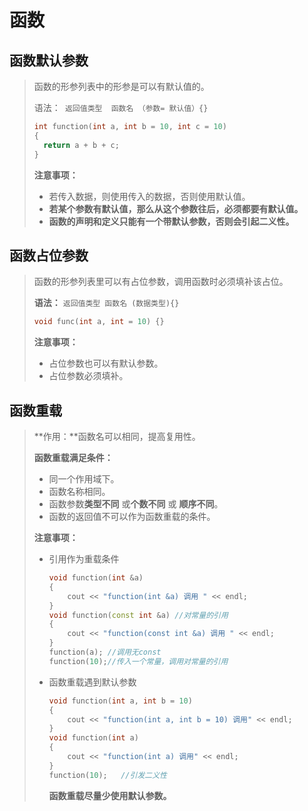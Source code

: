 # 函数

## 函数默认参数

> 函数的形参列表中的形参是可以有默认值的。
>
> 语法：` 返回值类型  函数名 （参数= 默认值）{}`
> ```c++
> int function(int a, int b = 10, int c = 10) 
> {
> 	return a + b + c;
> }
> ```
>
> **注意事项：**
>
> + 若传入数据，则使用传入的数据，否则使用默认值。
> + **若某个参数有默认值，那么从这个参数往后，必须都要有默认值。**
> + **函数的声明和定义只能有一个带默认参数，否则会引起二义性。**



## 函数占位参数

> 函数的形参列表里可以有占位参数，调用函数时必须填补该占位。
>
> **语法：** `返回值类型 函数名 (数据类型){}`
>
> ```c++
> void func(int a, int = 10) {}
> ```
>
> **注意事项：**
>
> + 占位参数也可以有默认参数。
> + 占位参数必须填补。



## 函数重载

> **作用：**函数名可以相同，提高复用性。
>
> **函数重载满足条件：**
>
> * 同一个作用域下。
> * 函数名称相同。
> * 函数参数**类型不同** 或**个数不同** 或 **顺序不同**。
> * 函数的返回值不可以作为函数重载的条件。
>
> **注意事项：**
>
> + 引用作为重载条件
> 	```c++
> 	void function(int &a)
> 	{
> 		cout << "function(int &a) 调用 " << endl;
> 	}
> 	void function(const int &a)	//对常量的引用
> 	{
> 		cout << "function(const int &a) 调用 " << endl;
> 	}
> 	function(a); //调用无const
> 	function(10);//传入一个常量，调用对常量的引用
> 	```
>
> + 函数重载遇到默认参数
>
> 	```C++
> 	void function(int a, int b = 10)
> 	{
> 		cout << "function(int a, int b = 10) 调用" << endl;
> 	}
> 	void function(int a)
> 	{
> 		cout << "function(int a) 调用" << endl;
> 	}
> 	function(10);	//引发二义性
> 	```
>
> 	**函数重载尽量少使用默认参数。**